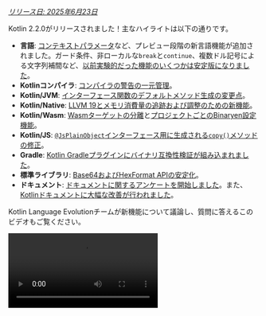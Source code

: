 [//]: # (title: Kotlin 2.2.0の新機能)

_[リリース日: 2025年6月23日](releases.md#release-details)_

Kotlin 2.2.0がリリースされました！主なハイライトは以下の通りです。

*   **言語**: [コンテキストパラメータ](#preview-of-context-parameters)など、プレビュー段階の新言語機能が追加されました。ガード条件、非ローカルな`break`と`continue`、複数ドル記号による文字列補間など、[以前実験的だった機能のいくつかは安定版になりました](#stable-features-guard-conditions-non-local-break-and-continue-and-multi-dollar-interpolation)。
*   **Kotlinコンパイラ**: [コンパイラの警告の一元管理](#kotlin-compiler-unified-management-of-compiler-warnings)。
*   **Kotlin/JVM**: [インターフェース関数のデフォルトメソッド生成の変更点](#changes-to-default-method-generation-for-interface-functions)。
*   **Kotlin/Native**: [LLVM 19とメモリ消費量の追跡および調整のための新機能](#kotlin-native)。
*   **Kotlin/Wasm**: [Wasmターゲットの分離](#build-infrastructure-for-wasm-target-separated-from-javascript-target)と[プロジェクトごとのBinaryen設定機能](#per-project-binaryen-configuration)。
*   **Kotlin/JS**: [`@JsPlainObject`インターフェース用に生成される`copy()`メソッドの修正](#fix-for-copy-in-jsplainobject-interfaces)。
*   **Gradle**: [Kotlin Gradleプラグインにバイナリ互換性検証が組み込まれました](#binary-compatibility-validation-included-in-kotlin-gradle-plugin)。
*   **標準ライブラリ**: [Base64およびHexFormat APIの安定化](#stable-base64-encoding-and-decoding)。
*   **ドキュメント**: [ドキュメントに関するアンケートを開始しました](https://surveys.jetbrains.com/s3/Kotlin-Docs-2025)。また、[Kotlinドキュメントに大幅な改善が行われました](#documentation-updates)。

Kotlin Language Evolutionチームが新機能について議論し、質問に答えるこのビデオもご覧ください。

<video src="https://www.youtube.com/watch?v=jne3923lWtw" title="Kotlin 2.2.0の新機能"/>

## IDEサポート

2.2.0をサポートするKotlinプラグインは、IntelliJ IDEAおよびAndroid Studioの最新バージョンに同梱されています。
IDEのKotlinプラグインを更新する必要はありません。
必要なのは、ビルドスクリプトで[Kotlinのバージョンを2.2.0に変更する](configure-build-for-eap.md#adjust-the-kotlin-version)だけです。

詳細は[新しいリリースへのアップデート](releases.md#update-to-a-new-kotlin-version)を参照してください。

## 言語

このリリースでは、ガード条件、非ローカルな`break`と`continue`、複数ドル記号による文字列補間が[安定版](#stable-features-guard-conditions-non-local-break-and-continue-and-multi-dollar-interpolation)に昇格しました。
さらに、[コンテキストパラメータ](#preview-of-context-parameters)や[コンテキスト依存の解決](#preview-of-context-sensitive-resolution)などのいくつかの機能がプレビューとして導入されました。

### コンテキストパラメータのプレビュー
<primary-label ref="experimental-general"/>

コンテキストパラメータを使用すると、関数とプロパティは、周囲のコンテキストで暗黙的に利用可能な依存関係を宣言できます。

コンテキストパラメータを使用すると、サービスや依存関係など、共有され、関数呼び出しのセット間でめったに変更されない値を手動で渡す必要がなくなります。

コンテキストパラメータは、コンテキストレシーバと呼ばれる以前の実験的な機能を置き換えます。コンテキストレシーバからコンテキストパラメータに移行するには、[ブログ記事](https://blog.jetbrains.com/kotlin/2025/04/update-on-context-parameters/)で説明されているように、IntelliJ IDEAの支援機能を使用できます。

主な違いは、コンテキストパラメータが関数の本体にレシーバとして導入されない点です。結果として、コンテキストが暗黙的に利用可能だったコンテキストレシーバとは異なり、コンテキストパラメータの名前を使用してそのメンバーにアクセスする必要があります。

Kotlinのコンテキストパラメータは、簡素化された依存性注入、改善されたDSL設計、およびスコープ付き操作を通じて、依存関係の管理において大幅な改善をもたらします。詳細については、この機能の[KEEP](https://github.com/Kotlin/KEEP/blob/context-parameters/proposals/context-parameters.md)を参照してください。

#### コンテキストパラメータの宣言方法

`context`キーワードの後に`name: Type`の形式のパラメータのリストを続けることで、プロパティや関数にコンテキストパラメータを宣言できます。以下は、`UserService`インターフェースへの依存関係を持つ例です。

```kotlin
// UserServiceはコンテキストで必要な依存関係を定義します 
interface UserService {
    fun log(message: String)
    fun findUserById(id: Int): String
}

// コンテキストパラメータを持つ関数を宣言します
context(users: UserService)
fun outputMessage(message: String) {
    // コンテキストからlogを使用します
    users.log("Log: $message")
}

// コンテキストパラメータを持つプロパティを宣言します
context(users: UserService)
val firstUser: String
    // コンテキストからfindUserByIdを使用します    
    get() = users.findUserById(1)
```

コンテキストパラメータ名として`_`を使用できます。この場合、パラメータの値は解決に利用できますが、ブロック内で名前によってアクセスすることはできません。

```kotlin
// コンテキストパラメータ名として"_"を使用
context(_: UserService)
fun logWelcome() {
    // UserServiceから適切なlog関数を見つけます
    outputMessage("Welcome!")
}
```

#### コンテキストパラメータを有効にする方法

プロジェクトでコンテキストパラメータを有効にするには、コマンドラインで以下のコンパイラオプションを使用します。

```Bash
-Xcontext-parameters
```

または、Gradleビルドファイルの`compilerOptions {}`ブロックに追加します。

```kotlin
// build.gradle.kts
kotlin {
    compilerOptions {
        freeCompilerArgs.add("-Xcontext-parameters")
    }
}
```

> `-Xcontext-receivers`と`-Xcontext-parameters`の両方のコンパイラオプションを同時に指定するとエラーになります。
>
{style="warning"}

#### フィードバックにご協力ください

この機能は、今後のKotlinリリースで安定化され、改善される予定です。
課題トラッカー[YouTrack](https://youtrack.jetbrains.com/issue/KT-10468/Context-Parameters-expanding-extension-receivers-to-work-with-scopes)へのフィードバックをお待ちしております。

### コンテキスト依存の解決のプレビュー
<primary-label ref="experimental-general"/>

Kotlin 2.2.0は、コンテキスト依存の解決のプレビュー版実装を導入します。

この機能の概要は以下のビデオで確認できます。

<video src="https://www.youtube.com/v/aF8RYQrJI8Q" title="Kotlin 2.2.0におけるコンテキスト依存の解決"/>

以前は、型がコンテキストから推論できる場合でも、enumエントリまたはsealedクラスのメンバーの完全な名前を記述する必要がありました。
例:

```kotlin
enum class Problem {
    CONNECTION, AUTHENTICATION, DATABASE, UNKNOWN
}

fun message(problem: Problem): String = when (problem) {
    Problem.CONNECTION -> "connection"
    Problem.AUTHENTICATION -> "authentication"
    Problem.DATABASE -> "database"
    Problem.UNKNOWN -> "unknown"
}
```

現在、コンテキスト依存の解決により、期待される型が既知であるコンテキストでは、型名を省略できます。

```kotlin
enum class Problem {
    CONNECTION, AUTHENTICATION, DATABASE, UNKNOWN
}

// 問題の既知の型に基づいてenumエントリを解決します
fun message(problem: Problem): String = when (problem) {
    CONNECTION -> "connection"
    AUTHENTICATION -> "authentication"
    DATABASE -> "database"
    UNKNOWN -> "unknown"
}
```

コンパイラは、このコンテキストの型情報を使用して、正しいメンバーを解決します。この情報には、とりわけ以下が含まれます。

*   `when`式の対象
*   明示的な戻り値の型
*   宣言された変数型
*   型チェック (`is`) およびキャスト (`as`)
*   sealedクラス階層の既知の型
*   パラメータの宣言された型

> コンテキスト依存の解決は、関数、パラメータを持つプロパティ、またはレシーバを持つ拡張プロパティには適用されません。
>
{style="note"}

プロジェクトでコンテキスト依存の解決を試すには、コマンドラインで以下のコンパイラオプションを使用します。

```bash
-Xcontext-sensitive-resolution
```

または、Gradleビルドファイルの`compilerOptions {}`ブロックに追加します。

```kotlin
// build.gradle.kts
kotlin {
    compilerOptions {
        freeCompilerArgs.add("-Xcontext-sensitive-resolution")
    }
}
```

私たちは、今後のKotlinリリースでこの機能を安定化させ、改善していく予定です。課題トラッカー[YouTrack](https://youtrack.jetbrains.com/issue/KT-16768/Context-sensitive-resolution)へのフィードバックをお待ちしております。

### アノテーション使用サイトターゲット機能のプレビュー
<primary-label ref="experimental-general"/>

Kotlin 2.2.0は、アノテーションの使用サイトターゲットとの連携をより便利にするいくつかの機能を導入します。

#### プロパティの`@all`メタターゲット
<primary-label ref="experimental-general"/>

Kotlinでは、[使用サイトターゲット](annotations.md#annotation-use-site-targets)として知られる、宣言の特定の箇所にアノテーションを付加できます。
しかし、各ターゲットに個別にアノテーションを付けるのは複雑でエラーが発生しやすいものでした。

```kotlin
data class User(
    val username: String,

    @param:Email      // コンストラクタパラメータ
    @field:Email      // バッキングフィールド
    @get:Email        // ゲッターメソッド
    @property:Email   // Kotlinプロパティ参照
    val email: String,
) {
    @field:Email
    @get:Email
    @property:Email
    val secondaryEmail: String? = null
}
```

これを簡素化するために、Kotlinはプロパティ用の新しい`@all`メタターゲットを導入します。
この機能は、コンパイラに、プロパティの関連するすべての箇所にアノテーションを適用するように指示します。`@all`を使用すると、アノテーションは以下に適用しようとします。

*   **`param`**: プライマリコンストラクタで宣言されている場合、コンストラクタパラメータ。

*   **`property`**: Kotlinプロパティ自体。

*   **`field`**: 存在する場合、バッキングフィールド。

*   **`get`**: ゲッターメソッド。

*   **`setparam`**: プロパティが`var`として定義されている場合、セッターメソッドのパラメータ。

*   **`RECORD_COMPONENT`**: クラスが`@JvmRecord`である場合、アノテーションは[Javaレコードコンポーネント](#improved-support-for-annotating-jvm-records)に適用されます。この動作は、Javaがレコードコンポーネントのアノテーションを処理する方法を模倣しています。

コンパイラは、指定されたプロパティのターゲットにのみアノテーションを適用します。

以下の例では、`@Email`アノテーションは各プロパティの関連するすべてのターゲットに適用されます。

```kotlin
data class User(
    val username: String,

    // @Emailをparam、property、field、
    // get、setparam（varの場合）に適用します
    @all:Email val email: String,
) {
    // @Emailをproperty、field、およびgetterに適用します 
    // （コンストラクタにはないためparamなし）
    @all:Email val secondaryEmail: String? = null
}
```

プライマリコンストラクタの内外を問わず、任意のプロパティで`@all`メタターゲットを使用できます。ただし、[複数のアノテーション](https://kotlinlang.org/spec/syntax-and-grammar.html#grammar-rule-annotation)で`@all`メタターゲットを使用することはできません。

この新機能は、構文を簡素化し、一貫性を確保し、Javaレコードとの相互運用性を向上させます。

プロジェクトで`@all`メタターゲットを有効にするには、コマンドラインで以下のコンパイラオプションを使用します。

```Bash
-Xannotation-target-all
```

または、Gradleビルドファイルの`compilerOptions {}`ブロックに追加します。

```kotlin
// build.gradle.kts
kotlin {
    compilerOptions {
        freeCompilerArgs.add("-Xannotation-target-all")
    }
}
```

この機能はプレビュー段階です。問題が発生した場合は、課題トラッカー[YouTrack](https://kotl.in/issue)までご報告ください。
`@all`メタターゲットの詳細については、この[KEEP](https://github.com/Kotlin/KEEP/blob/master/proposals/annotation-target-in-properties.md)提案を参照してください。

#### 使用サイトアノテーションターゲットの新しいデフォルトルール
<primary-label ref="experimental-general"/>

Kotlin 2.2.0は、パラメータ、フィールド、プロパティにアノテーションを伝播するための新しいデフォルトルールを導入します。
以前はアノテーションがデフォルトで`param`、`property`、`field`のいずれか1つにのみ適用されていましたが、現在はアノテーションに期待されるものとより一致するようになりました。

複数の適用可能なターゲットがある場合、以下のように1つ以上が選択されます。

*   コンストラクタパラメータターゲット (`param`) が適用可能な場合、それが使用されます。
*   プロパティターゲット (`property`) が適用可能な場合、それが使用されます。
*   フィールドターゲット (`field`) が適用可能で`property`が適用可能でない場合、`field`が使用されます。

複数のターゲットがあり、`param`、`property`、`field`のいずれも適用できない場合、アノテーションはエラーになります。

この機能を有効にするには、Gradleビルドファイルの`compilerOptions {}`ブロックに追加します。

```kotlin
// build.gradle.kts
kotlin {
    compilerOptions {
        freeCompilerArgs.add("-Xannotation-default-target=param-property")
    }
}
```

または、コンパイラのコマンドライン引数を使用します。

```Bash
-Xannotation-default-target=param-property
```

古い動作を使用したい場合は、次のことができます。

*   特定のケースでは、例えば`@Annotation`の代わりに`@param:Annotation`を使用するなど、必要なターゲットを明示的に定義します。
*   プロジェクト全体では、Gradleビルドファイルでこのフラグを使用します。

    ```kotlin
    // build.gradle.kts
    kotlin {
        compilerOptions {
            freeCompilerArgs.add("-Xannotation-default-target=first-only")
        }
    }
    ```

この機能はプレビュー段階です。問題が発生した場合は、課題トラッカー[YouTrack](https://kotl.in/issue)までご報告ください。
アノテーション使用サイトターゲットの新しいデフォルトルールの詳細については、この[KEEP](https://github.com/Kotlin/KEEP/blob/master/proposals/annotation-target-in-properties.md)提案を参照してください。

### ネストされた型エイリアスのサポート
<primary-label ref="beta"/>

Kotlin 2.2.0は、他の宣言内に型エイリアスを定義するサポートを追加しました。

この機能の概要は以下のビデオで確認できます。

<video src="https://www.youtube.com/v/1W6d45IOwWk" title="Kotlin 2.2.0におけるネストされた型エイリアス"/>

以前は、[型エイリアス](type-aliases.md)はKotlinファイルのトップレベルでのみ宣言できました。これは、内部またはドメイン固有の型エイリアスでさえ、使用されるクラスの外に存在する必要があることを意味していました。

2.2.0以降、外側のクラスから型パラメータをキャプチャしない限り、他の宣言内で型エイリアスを定義できます。

```kotlin
class Dijkstra {
    typealias VisitedNodes = Set<Node>

    private fun step(visited: VisitedNodes, ...) = ...
}
```

ネストされた型エイリアスには、型パラメータを参照できないなど、いくつかの追加の制約があります。全ルールセットについては[ドキュメント](type-aliases.md#nested-type-aliases)を参照してください。

ネストされた型エイリアスは、カプセル化の向上、パッケージレベルの煩雑さの軽減、内部実装の簡素化により、よりクリーンで保守しやすいコードを可能にします。

#### ネストされた型エイリアスを有効にする方法

プロジェクトでネストされた型エイリアスを有効にするには、コマンドラインで以下のコンパイラオプションを使用します。

```bash
-Xnested-type-aliases
```

または、Gradleビルドファイルの`compilerOptions {}`ブロックに追加します。

```kotlin
// build.gradle.kts
kotlin {
    compilerOptions {
        freeCompilerArgs.add("-Xnested-type-aliases")
    }
}
```

#### フィードバックを共有する

ネストされた型エイリアスは現在[ベータ版](components-stability.md#stability-levels-explained)です。問題が発生した場合は、課題トラッカー[YouTrack](https://kotl.in/issue)までご報告ください。この機能の詳細については、この[KEEP](https://github.com/Kotlin/KEEP/blob/master/proposals/nested-typealias.md)提案を参照してください。

### 安定版機能: ガード条件、非ローカルな`break`と`continue`、および複数ドル記号による文字列補間

Kotlin 2.1.0では、いくつかの新言語機能がプレビュー段階で導入されました。
このリリースで以下の言語機能が[安定版](components-stability.md#stability-levels-explained)になったことをお知らせします。

*   [when`におけるガード条件（対象あり）](control-flow.md#guard-conditions-in-when-expressions)
*   [非ローカルな`break`と`continue`](inline-functions.md#break-and-continue)
*   [複数ドル記号による文字列補間: 文字列リテラルにおける処理の改善](strings.md#multi-dollar-string-interpolation)

[Kotlinの言語設計機能と提案の全リストを参照してください](kotlin-language-features-and-proposals.md)。

## Kotlinコンパイラ: コンパイラの警告の一元管理
<primary-label ref="experimental-general"/>

Kotlin 2.2.0は、新しいコンパイラオプション`-Xwarning-level`を導入します。これは、Kotlinプロジェクトでコンパイラの警告を一元的に管理するための統一された方法を提供することを目的としています。

以前は、`-nowarn`ですべての警告を無効にする、`-Werror`ですべての警告をコンパイルエラーにする、または`-Wextra`で追加のコンパイラチェックを有効にするなど、一般的なモジュール全体にわたるルールのみを適用できました。特定の警告に対して調整する唯一のオプションは`-Xsuppress-warning`オプションでした。

この新しいソリューションにより、一般的なルールを上書きし、特定の診断を一貫した方法で除外できます。

### 適用方法

新しいコンパイラオプションは以下の構文を持ちます。

```bash
-Xwarning-level=DIAGNOSTIC_NAME:(error|warning|disabled)
```

*   `error`: 指定された警告をエラーに昇格させます。
*   `warning`: 警告を出力し、デフォルトで有効になります。
*   `disabled`: 指定された警告をモジュール全体で完全に抑制します。

この新しいコンパイラオプションでは、_警告_の重要度レベルのみを設定できることに注意してください。

### ユースケース

新しいソリューションを使用すると、一般的なルールと特定のルールを組み合わせることで、プロジェクトでの警告レポートをより詳細に調整できます。
ユースケースを選択してください:

#### 警告の抑制

| コマンド                                          | 説明                                           |
|-------------------------------------------------|------------------------------------------------|
| [`-nowarn`](compiler-reference.md#nowarn)       | コンパイル中のすべての警告を抑制します。         |
| `-Xwarning-level=DIAGNOSTIC_NAME:disabled`      | 指定された警告のみを抑制します。                 |
| `-nowarn -Xwarning-level=DIAGNOSTIC_NAME:warning` | 指定された警告を除き、すべての警告を抑制します。 |

#### 警告をエラーに昇格

| コマンド                                          | 説明                                                 |
|-------------------------------------------------|------------------------------------------------------|
| [`-Werror`](compiler-reference.md#werror)       | すべての警告をコンパイルエラーに昇格させます。       |
| `-Xwarning-level=DIAGNOSTIC_NAME:error`         | 指定された警告のみをエラーに昇格させます。           |
| `-Werror -Xwarning-level=DIAGNOSTIC_NAME:warning` | 指定された警告を除き、すべての警告をエラーに昇格させます。 |

#### 追加のコンパイラ警告を有効にする

| コマンド                                            | 説明                                                                                         |
|---------------------------------------------------|----------------------------------------------------------------------------------------------|
| [`-Wextra`](compiler-reference.md#wextra)         | trueの場合に警告を出力する、すべての追加の宣言、式、型コンパイラチェックを有効にします。 |
| `-Xwarning-level=DIAGNOSTIC_NAME:warning`         | 指定された追加のコンパイラチェックのみを有効にします。                                       |
| `-Wextra -Xwarning-level=DIAGNOSTIC_NAME:disabled` | 指定されたものを除き、すべての追加チェックを有効にします。                                     |

#### 警告リスト

一般的なルールから除外したい警告が多数ある場合、[`@argfile`](compiler-reference.md#argfile)を介して別のファイルにそれらをリストできます。

### フィードバックにご協力ください

新しいコンパイラオプションはまだ[実験的](components-stability.md#stability-levels-explained)です。問題が発生した場合は、課題トラッカー[YouTrack](https://kotl.in/issue)までご報告ください。

## Kotlin/JVM

Kotlin 2.2.0はJVMに多くのアップデートをもたらします。コンパイラはJava 24バイトコードをサポートし、インターフェース関数のデフォルトメソッド生成に変更を導入します。また、このリリースではKotlinメタデータでのアノテーションの扱いを簡素化し、インライン値クラスとのJava相互運用性を向上させ、JVMレコードへのアノテーション付けのサポートを改善します。

### インターフェース関数のデフォルトメソッド生成の変更点

Kotlin 2.2.0以降、インターフェースで宣言された関数は、別途設定されていない限り、JVMのデフォルトメソッドにコンパイルされます。この変更は、Kotlinの、実装を持つインターフェース関数がバイトコードにコンパイルされる方法に影響します。

この動作は、非推奨の`-Xjvm-default`オプションを置き換える、新しい安定版コンパイラオプション`-jvm-default`によって制御されます。

以下の値を使用して`-jvm-default`オプションの動作を制御できます。

*   `enable` (デフォルト): インターフェースにデフォルト実装を生成し、サブクラスと`DefaultImpls`クラスにブリッジ関数を含めます。このモードは、古いKotlinバージョンとのバイナリ互換性を維持するために使用します。
*   `no-compatibility`: インターフェースにデフォルト実装のみを生成します。このモードでは、互換性ブリッジと`DefaultImpls`クラスがスキップされるため、新しいコードに適しています。
*   `disable`: インターフェースのデフォルト実装を無効にします。ブリッジ関数と`DefaultImpls`クラスのみが生成され、Kotlin 2.2.0より前の動作と一致します。

`-jvm-default`コンパイラオプションを設定するには、Gradle Kotlin DSLで`jvmDefault`プロパティを設定します。

```kotlin
// build.gradle.kts
kotlin {
    compilerOptions {
        jvmDefault = JvmDefaultMode.NO_COMPATIBILITY
    }
}
```

### Kotlinメタデータにおけるアノテーションの読み書きのサポート
<primary-label ref="experimental-general"/>

以前は、コンパイルされたJVMクラスファイルからリフレクションまたはバイトコード分析を使用してアノテーションを読み取り、シグネチャに基づいてメタデータエントリに手動で一致させる必要がありました。
このプロセスは、特にオーバーロードされた関数では、エラーが発生しやすかったものでした。

現在、Kotlin 2.2.0では、[Kotlinメタデータ](metadata-jvm.md)に格納されたアノテーションの読み取りのサポートが導入されます。

コンパイルされたファイルのメタデータでアノテーションを利用可能にするには、以下のコンパイラオプションを追加します。

```kotlin
-Xannotations-in-metadata
```

または、Gradleビルドファイルの`compilerOptions {}`ブロックに追加します。

```kotlin
// build.gradle.kts
kotlin {
    compilerOptions {
        freeCompilerArgs.add("-Xannotations-in-metadata")
    }
}
```

このオプションを有効にすると、KotlinコンパイラはJVMバイトコードとともにメタデータにアノテーションを書き込み、`kotlin-metadata-jvm`ライブラリからアクセスできるようにします。

このライブラリは、アノテーションにアクセスするための以下のAPIを提供します。

*   `KmClass.annotations`
*   `KmFunction.annotations`
*   `KmProperty.annotations`
*   `KmConstructor.annotations`
*   `KmPropertyAccessorAttributes.annotations`
*   `KmValueParameter.annotations`
*   `KmFunction.extensionReceiverAnnotations`
*   `KmProperty.extensionReceiverAnnotations`
*   `KmProperty.backingFieldAnnotations`
*   `KmProperty.delegateFieldAnnotations`
*   `KmEnumEntry.annotations`

これらのAPIは[実験的](components-stability.md#stability-levels-explained)です。
オプトインするには、`@OptIn(ExperimentalAnnotationsInMetadata::class)`アノテーションを使用します。

Kotlinメタデータからアノテーションを読み取る例を以下に示します。

```kotlin
@file:OptIn(ExperimentalAnnotationsInMetadata::class)

import kotlin.metadata.ExperimentalAnnotationsInMetadata
import kotlin.metadata.jvm.KotlinClassMetadata

annotation class Label(val value: String)

@Label("Message class")
class Message

fun main() {
    val metadata = Message::class.java.getAnnotation(Metadata::class.java)
    val kmClass = (KotlinClassMetadata.readStrict(metadata) as KotlinClassMetadata.Class).kmClass
    println(kmClass.annotations)
    // [@Label(value = StringValue("Message class"))]
}
```

> プロジェクトで`kotlin-metadata-jvm`ライブラリを使用している場合、アノテーションをサポートするようにコードをテストおよび更新することをお勧めします。
> そうしないと、将来のKotlinバージョンでメタデータ内のアノテーションが[デフォルトで有効](https://youtrack.jetbrains.com/issue/KT-75736)になったときに、プロジェクトが無効または不完全なメタデータを生成する可能性があります。
>
> 問題が発生した場合は、[課題トラッカー](https://youtrack.jetbrains.com/issue/KT-31857)までご報告ください。
>
{style="warning"}

### インライン値クラスとのJava相互運用性の改善
<primary-label ref="experimental-general"/>

> IntelliJ IDEAでの本機能のコード分析、コード補完、ハイライトのサポートは、現在のところ[2025.3 EAPビルド](https://www.jetbrains.com/idea/nextversion/)でのみ利用可能です。
>
{style="note"}

Kotlin 2.2.0は、新しい実験的なアノテーション[`@JvmExposeBoxed`](https://kotlinlang.org/api/core/kotlin-stdlib/kotlin.jvm/-jvm-expose-boxed/)を導入します。このアノテーションは、Javaから[インライン値クラス](inline-classes.md)を使用しやすくします。

この機能の概要は以下のビデオで確認できます。

<video src="https://www.youtube.com/v/KSvq7jHr1lo" title="Kotlin 2.2.0におけるJava用の公開インライン値クラス"/>

デフォルトでは、Kotlinはインライン値クラスを**アンボックス化された表現**を使用するようにコンパイルします。これはパフォーマンスが向上しますが、Javaから使用するのが困難または不可能な場合が多いです。例:

```kotlin
@JvmInline value class PositiveInt(val number: Int) {
    init { require(number >= 0) }
}
```

この場合、クラスがアンボックス化されているため、Javaが呼び出せるコンストラクタがありません。また、Javaが`init`ブロックをトリガーして`number`が正であることを保証する方法もありません。

クラスに`@JvmExposeBoxed`アノテーションを付けると、KotlinはJavaが直接呼び出せるパブリックコンストラクタを生成し、`init`ブロックも実行されることを保証します。

`@JvmExposeBoxed`アノテーションは、クラス、コンストラクタ、または関数レベルで適用でき、Javaに公開されるものを細かく制御できます。

例えば、以下のコードでは、拡張関数`.timesTwoBoxed()`はJavaからアクセス**できません**。

```kotlin
@JvmInline
value class MyInt(val value: Int)

fun MyInt.timesTwoBoxed(): MyInt = MyInt(this.value * 2)
```

`MyInt`クラスのインスタンスを作成し、Javaコードから`.timesTwoBoxed()`関数を呼び出すことを可能にするには、クラスと関数の両方に`@JvmExposeBoxed`アノテーションを追加します。

```kotlin
@JvmExposeBoxed
@JvmInline
value class MyInt(val value: Int)

@JvmExposeBoxed
fun MyInt.timesTwoBoxed(): MyInt = MyInt(this.value * 2)
```

これらのアノテーションを使用すると、Kotlinコンパイラは`MyInt`クラス用のJavaからアクセス可能なコンストラクタを生成します。また、値クラスのボックス化された形式を使用する拡張関数のオーバーロードも生成します。結果として、以下のJavaコードが正常に実行されます。

```java
MyInt input = new MyInt(5);
MyInt output = ExampleKt.timesTwoBoxed(input);
```

公開したいインライン値クラスのすべての部分にアノテーションを付けたくない場合、アノテーションをモジュール全体に効果的に適用できます。この動作をモジュールに適用するには、`-Xjvm-expose-boxed`オプションでコンパイルします。このオプションでコンパイルすると、モジュール内のすべての宣言に`@JvmExposeBoxed`アノテーションが付いているのと同じ効果があります。

この新しいアノテーションは、Kotlinが値クラスを内部でコンパイルまたは使用する方法を変更せず、既存のコンパイル済みコードはすべて有効なままです。Java相互運用性を向上させる新しい機能を追加するだけです。値クラスを使用するKotlinコードのパフォーマンスには影響しません。

`@JvmExposeBoxed`アノテーションは、メンバー関数のボックス化されたバリアントを公開し、ボックス化された戻り値の型を受け取りたいライブラリ作者にとって有用です。これにより、インライン値クラス（効率的だがKotlin専用）とデータクラス（Java互換だが常にボックス化される）のどちらかを選択する必要がなくなります。

`@JvmExposedBoxed`アノテーションの動作とそれが解決する問題に関するより詳細な説明については、この[KEEP](https://github.com/Kotlin/KEEP/blob/jvm-expose-boxed/proposals/jvm-expose-boxed.md)提案を参照してください。

### JVMレコードへのアノテーション付けのサポートの改善

KotlinはKotlin 1.5.0以降、[JVMレコード](jvm-records.md)をサポートしています。現在、Kotlin 2.2.0は、レコードコンポーネントに対するKotlinのアノテーションの扱いを改善します。特に、Javaの[`RECORD_COMPONENT`](https://docs.oracle.com/en/java/javase/17/docs/api/java.base/java/lang/annotation/ElementType.html#RECORD_COMPONENT)ターゲットとの関連において、改善が見られます。

まず、`RECORD_COMPONENT`をアノテーションターゲットとして使用したい場合、Kotlin (`@Target`) とJavaのアノテーションを手動で追加する必要があります。これは、Kotlinの`@Target`アノテーションが`RECORD_COMPONENT`をサポートしていないためです。例:

```kotlin
@Target(AnnotationTarget.CLASS, AnnotationTarget.PROPERTY)
@java.lang.annotation.Target(ElementType.CLASS, ElementType.RECORD_COMPONENT)
annotation class exampleClass
```

両方のリストを手動で維持するのはエラーが発生しやすいため、Kotlin 2.2.0はKotlinとJavaのターゲットが一致しない場合にコンパイラの警告を導入します。例えば、Javaターゲットリストから`ElementType.CLASS`を省略すると、コンパイラは次のように報告します。

```
Incompatible annotation targets: Java target 'CLASS' missing, corresponding to Kotlin targets 'CLASS'.
```

次に、Kotlinの動作は、レコードでのアノテーションの伝播に関してJavaとは異なります。Javaでは、レコードコンポーネントのアノテーションは自動的にバッキングフィールド、ゲッター、およびコンストラクタパラメータに適用されます。Kotlinはデフォルトではこれを実行しませんが、[`@all:`使用サイトターゲット](#all-meta-target-for-properties)を使用してその動作を再現できるようになりました。

例:

```kotlin
@JvmRecord
data class Person(val name: String, @all:Positive val age: Int)
```

`@JvmRecord`を`@all:`と組み合わせて使用すると、Kotlinは現在、次のように動作します。

*   アノテーションをプロパティ、バッキングフィールド、コンストラクタパラメータ、ゲッターに伝播します。
*   アノテーションがJavaの`RECORD_COMPONENT`をサポートしている場合、レコードコンポーネントにもアノテーションを適用します。

## Kotlin/Native

2.2.0以降、Kotlin/NativeはLLVM 19を使用します。このリリースでは、メモリ消費量を追跡および調整するために設計されたいくつかの実験的機能も導入します。

### オブジェクトごとのメモリ割り当て
<primary-label ref="experimental-opt-in"/>

Kotlin/Nativeの[メモリ割り当てツール](https://github.com/JetBrains/kotlin/blob/master/kotlin-native/runtime/src/alloc/custom/README.md)は、オブジェクトごとにメモリを予約できるようになりました。場合によっては、これにより厳密なメモリ制限を満たしたり、アプリケーションの起動時のメモリ消費量を削減したりするのに役立つ場合があります。

この新機能は、デフォルトのメモリ割り当てツールの代わりにシステムメモリ割り当てツールを有効にする`-Xallocator=std`コンパイラオプションを置き換えるように設計されています。現在、メモリ割り当てを切り替えることなく、バッファリング（割り当てのページング）を無効にできます。

この機能は現在[実験的](components-stability.md#stability-levels-explained)です。
有効にするには、`gradle.properties`ファイルで以下のオプションを設定します。

```none
kotlin.native.binary.pagedAllocator=false
```

問題が発生した場合は、課題トラッカー[YouTrack](https://kotl.in/issue)までご報告ください。

### 実行時におけるLatin-1エンコード文字列のサポート
<primary-label ref="experimental-opt-in"/>

Kotlinは現在、[JVM](https://openjdk.org/jeps/254)と同様に、Latin-1エンコードされた文字列をサポートするようになりました。これは、アプリケーションのバイナリサイズを削減し、メモリ消費量を調整するのに役立つはずです。

デフォルトでは、Kotlinの文字列はUTF-16エンコーディングを使用して格納され、各文字は2バイトで表現されます。場合によっては、これによりソースコードと比較して、バイナリで文字列が2倍のスペースを占めることになり、単純なASCIIファイルからデータを読み取ると、ディスクにファイルを保存するよりも2倍のメモリを消費する可能性があります。

一方、[Latin-1 (ISO 8859-1)](https://en.wikipedia.org/wiki/ISO/IEC_8859-1)エンコーディングは、最初の256個のUnicode文字をそれぞれ1バイトで表現します。Latin-1サポートが有効になっている場合、すべての文字がその範囲内にある限り、文字列はLatin-1エンコーディングで格納されます。それ以外の場合は、デフォルトのUTF-16エンコーディングが使用されます。

#### Latin-1サポートを有効にする方法

この機能は現在[実験的](components-stability.md#stability-levels-explained)です。
有効にするには、`gradle.properties`ファイルで以下のオプションを設定します。

```none
kotlin.native.binary.latin1Strings=true
```
#### 既知の問題

この機能が実験的である限り、cinterop拡張関数[`String.pin`](https://kotlinlang.org/api/core/kotlin-stdlib/kotlinx.cinterop/pin.html)、[`String.usePinned`](https://kotlinlang.org/api/core/kotlin-stdlib/kotlinx.cinterop/use-pinned.html)、および[`String.refTo`](https://kotlinlang.org/api/core/kotlin-stdlib/kotlinx.cinterop/ref-to.html)は効率が低下します。それらへの各呼び出しは、自動的な文字列のUTF-16変換をトリガーする可能性があります。

Kotlinチームは、この機能の実装にご協力いただいたGoogleの同僚、特に[Sonya Valchuk](https://github.com/pyos)に深く感謝いたします。

Kotlinでのメモリ消費量の詳細については、[ドキュメント](native-memory-manager.md#memory-consumption)を参照してください。

### Appleプラットフォームにおけるメモリ消費量追跡の改善

Kotlin 2.2.0以降、Kotlinコードによって割り当てられたメモリにタグが付けられるようになりました。これは、Appleプラットフォームでのメモリ問題のデバッグに役立ちます。

アプリケーションの高いメモリ使用量を調査する際、Kotlinコードによってどれくらいのメモリが予約されているかを識別できるようになりました。Kotlinの共有メモリは識別子でタグ付けされ、Xcode InstrumentsのVM Trackerなどのツールを通じて追跡できます。

この機能はデフォルトで有効ですが、以下の_すべての_条件が満たされている場合にのみ、Kotlin/Nativeのデフォルトメモリ割り当てツールで利用可能です。

*   **タグ付けが有効であること**。メモリには有効な識別子でタグが付けられている必要があります。Appleは240から255の範囲の数値を推奨しており、デフォルト値は246です。

    `kotlin.native.binary.mmapTag=0`Gradleプロパティを設定すると、タグ付けは無効になります。

*   **`mmap`による割り当て**。アロケータは`mmap`システムコールを使用してファイルをメモリにマップする必要があります。

    `kotlin.native.binary.disableMmap=true`Gradleプロパティを設定すると、デフォルトのアロケータは`mmap`の代わりに`malloc`を使用します。

*   **ページングが有効であること**。割り当てのページング（バッファリング）が有効になっている必要があります。

    [`kotlin.native.binary.pagedAllocator=false`](#per-object-memory-allocation)Gradleプロパティを設定すると、代わりにメモリはオブジェクトごとに予約されます。

Kotlinでのメモリ消費量の詳細については、[ドキュメント](native-memory-manager.md#memory-consumption)を参照してください。

### LLVM 16から19へのアップデート

Kotlin 2.2.0では、LLVMをバージョン16から19にアップデートしました。
新しいバージョンには、パフォーマンスの改善、バグ修正、セキュリティアップデートが含まれています。

このアップデートがコードに影響を与えることはないはずですが、何か問題が発生した場合は、[課題トラッカー](http://kotl.in/issue)までご報告ください。

### Windows 7ターゲットの非推奨化

Kotlin 2.2.0以降、最小サポートWindowsバージョンがWindows 7からWindows 10に引き上げられました。Microsoftが2025年1月にWindows 7のサポートを終了したため、私たちはこのレガシーターゲットを非推奨とすることを決定しました。

詳細については、[ネイティブターゲットのサポート](native-target-support.md)を参照してください。

## Kotlin/Wasm

このリリースでは、[WasmターゲットのビルドインフラストラクチャがJavaScriptターゲットから分離されました](#build-infrastructure-for-wasm-target-separated-from-javascript-target)。さらに、[プロジェクトまたはモジュールごとにBinaryenツールを設定できる](#per-project-binaryen-configuration)ようになりました。

### WasmターゲットのビルドインフラストラクチャがJavaScriptターゲットから分離されました

以前は、`wasmJs`ターゲットは`js`ターゲットと同じインフラストラクチャを共有していました。その結果、両方のターゲットは同じディレクトリ (`build/js`) にホストされ、同じNPMタスクと設定を使用していました。

現在、`wasmJs`ターゲットは`js`ターゲットとは分離された独自のインフラストラクチャを持つようになりました。これにより、WasmタスクとタイプをJavaScriptのそれらと区別し、独立した設定を可能にします。

さらに、Wasm関連のプロジェクトファイルとNPM依存関係は、個別の`build/wasm`ディレクトリに格納されるようになりました。

Wasm用の新しいNPM関連タスクが導入され、既存のJavaScriptタスクはJavaScript専用になりました。

| **Wasmタスク**         | **JavaScriptタスク** |
|------------------------|----------------------|
| `kotlinWasmNpmInstall` | `kotlinNpmInstall`   |
| `wasmRootPackageJson`  | `rootPackageJson`    |

同様に、新しいWasm固有の宣言が追加されました。

| **Wasm宣言**     | **JavaScript宣言** |
|---------------------------|-----------------------------|
| `WasmNodeJsRootPlugin`    | `NodeJsRootPlugin`          |
| `WasmNodeJsPlugin`        | `NodeJsPlugin`              |
| `WasmYarnPlugin`          | `YarnPlugin`                |
| `WasmNodeJsRootExtension` | `NodeJsRootExtension`       |
| `WasmNodeJsEnvSpec`       | `NodeJsEnvSpec`             |
| `WasmYarnRootEnvSpec`     | `YarnRootEnvSpec`           |

これにより、JavaScriptターゲットから独立してWasmターゲットを操作できるようになり、設定プロセスが簡素化されます。

この変更はデフォルトで有効になっており、追加の設定は不要です。

### プロジェクトごとのBinaryen設定

Kotlin/Wasmで[プロダクションビルドを最適化する](whatsnew20.md#optimized-production-builds-by-default-using-binaryen)ために使用されるBinaryenツールは、以前はルートプロジェクトで一度だけ設定されていました。

現在、プロジェクトまたはモジュールごとにBinaryenツールを設定できるようになりました。この変更はGradleのベストプラクティスと整合し、[プロジェクト分離](https://docs.gradle.org/current/userguide/isolated_projects.html)のような機能のサポートを強化し、複雑なビルドでのビルドパフォーマンスと信頼性を向上させます。

さらに、必要に応じて、異なるモジュールに対して異なるバージョンのBinaryenを設定することもできます。

この機能はデフォルトで有効です。ただし、カスタムのBinaryen設定がある場合、ルートプロジェクトのみではなく、プロジェクトごとに適用する必要があります。

## Kotlin/JS

このリリースでは、[`@JsPlainObject`インターフェースにおける`copy()`関数の修正](#fix-for-copy-in-jsplainobject-interfaces)、[`@JsModule`アノテーションを持つファイルでの型エイリアス](#support-for-type-aliases-in-files-with-jsmodule-annotation)、およびその他のKotlin/JS機能が改善されています。

### `@JsPlainObject`インターフェースにおける`copy()`の修正

Kotlin/JSには`js-plain-objects`という実験的なプラグインがあり、`@JsPlainObject`でアノテーションされたインターフェースに`copy()`関数を導入しました。`copy()`関数を使用してオブジェクトを操作できます。

しかし、`copy()`の初期実装は継承と互換性がなく、これにより`@JsPlainObject`インターフェースが他のインターフェースを拡張する際に問題を引き起こしました。

プレーンオブジェクトに関する制限を回避するため、`copy()`関数はオブジェクト自体からそのコンパニオンオブジェクトに移動されました。

```kotlin
@JsPlainObject
external interface User {
    val name: String
    val age: Int
}

fun main() {
    val user = User(name = "SomeUser", age = 21)
    // この構文はもう有効ではありません
    val copy = user.copy(age = 35)      
    // こちらが正しい構文です
    val copy = User.copy(user, age = 35)
}
```

この変更は、継承階層の競合を解決し、曖昧さを解消します。
Kotlin 2.2.0からデフォルトで有効になります。

### `@JsModule`アノテーションを持つファイルにおける型エイリアスのサポート

以前は、JavaScriptモジュールから宣言をインポートするために`@JsModule`でアノテーションされたファイルは、外部宣言にのみ制限されていました。これは、そのようなファイルで`typealias`を宣言できなかったことを意味します。

Kotlin 2.2.0以降、`@JsModule`でマークされたファイル内で型エイリアスを宣言できます。

```kotlin
@file:JsModule("somepackage")
package somepackage
typealias SomeClass = Any
```

この変更はKotlin/JSの相互運用性における制限の一側面を軽減します。今後のリリースでさらなる改善が計画されています。

`@JsModule`を持つファイルでの型エイリアスのサポートはデフォルトで有効になっています。

### マルチプラットフォームの`expect`宣言における`@JsExport`のサポート

Kotlinマルチプラットフォームプロジェクトで[`expect/actual`メカニズム](https://www.jetbrains.com/help/kotlin-multiplatform-dev/multiplatform-expect-actual.html)を使用する場合、共通コードの`expect`宣言に`@JsExport`アノテーションを使用することはできませんでした。

このリリースから、`expect`宣言に直接`@JsExport`を適用できます。

```kotlin
// commonMain

// 以前はエラーになりましたが、現在は正しく動作します 
@JsExport
expect class WindowManager {
    fun close()
}

@JsExport
fun acceptWindowManager(manager: WindowManager) {
    ...
}

// jsMain

@JsExport
actual class WindowManager {
    fun close() {
        window.close()
    }
}
```

JavaScriptソースセット内の対応する`actual`実装にも`@JsExport`でアノテーションを付ける必要があり、エクスポート可能な型のみを使用する必要があります。

この修正により、`commonMain`で定義された共有コードをJavaScriptに正しくエクスポートできます。これにより、手動の回避策を使用することなく、マルチプラットフォームコードをJavaScriptのコンシューマに公開できるようになりました。

この変更はデフォルトで有効になっています。

### `Promise<Unit>`型での`@JsExport`の使用

以前は、`@JsExport`アノテーションを付けて`Promise<Unit>`型を返す関数をエクスポートしようとすると、Kotlinコンパイラがエラーを生成しました。

`Promise<Int>`のような戻り値の型は正しく動作しましたが、`Promise<Unit>`を使用すると、「エクスポート不可能な型」の警告がトリガーされました。TypeScriptでは`Promise<void>`に正しくマッピングされていたにもかかわらず、です。

この制限は解除されました。現在、以下のコードはエラーなしでコンパイルされます。

```kotlin
// 以前は正しく動作しました
@JsExport
fun fooInt(): Promise<Int> = GlobalScope.promise {
    delay(100)
    return@promise 42
}

// 以前はエラーになりましたが、現在は正しく動作します
@JsExport
fun fooUnit(): Promise<Unit> = GlobalScope.promise {
    delay(100)
}
```

この変更はKotlin/JS相互運用モデルにおける不要な制限を削除します。この修正はデフォルトで有効になっています。

## Gradle

Kotlin 2.2.0はGradle 7.6.3から8.14まで完全に互換性があります。最新のGradleリリースまでのGradleバージョンも使用できます。ただし、そうすると非推奨の警告が発生したり、一部の新しいGradle機能が動作しない可能性があることに注意してください。

このリリースでは、Kotlin Gradleプラグインの診断機能にいくつかの改善が加えられています。また、[バイナリ互換性検証](#binary-compatibility-validation-included-in-kotlin-gradle-plugin)の実験的な統合が導入され、ライブラリでの作業が容易になります。

### Kotlin Gradleプラグインにバイナリ互換性検証が含まれるようになりました
<primary-label ref="experimental-general"/>

ライブラリバージョン間のバイナリ互換性をチェックしやすくするために、[バイナリ互換性バリデータ](https://github.com/Kotlin/binary-compatibility-validator)の機能をKotlin Gradleプラグイン（KGP）に移行する実験を行っています。おもちゃのプロジェクトで試すことはできますが、まだ本番環境での使用は推奨しません。

元の[バイナリ互換性バリデータ](https://github.com/Kotlin/binary-compatibility-validator)は、この実験段階中も引き続きメンテナンスされます。

Kotlinライブラリは2つのバイナリフォーマットのいずれかを使用できます: JVMクラスファイルまたは`klib`。これらのフォーマットは互換性がないため、KGPはそれぞれを個別に処理します。

バイナリ互換性検証機能を有効にするには、`build.gradle.kts`ファイルの`kotlin{}`ブロックに以下を追加します。

```kotlin
// build.gradle.kts
kotlin {
    @OptIn(org.jetbrains.kotlin.gradle.dsl.abi.ExperimentalAbiValidation::class)
    abiValidation {
        // 古いGradleバージョンとの互換性を確保するためにset()関数を使用します
        enabled.set(true)
    }
}
```

プロジェクトにバイナリ互換性をチェックしたい複数のモジュールがある場合、各モジュールで個別に機能を設定します。各モジュールは独自のカスタム設定を持つことができます。

有効にしたら、`checkLegacyAbi`Gradleタスクを実行して、バイナリ互換性の問題をチェックします。タスクはIntelliJ IDEAまたはプロジェクトディレクトリのコマンドラインから実行できます。

```kotlin
./gradlew checkLegacyAbi
```

このタスクは、現在のコードからアプリケーションバイナリインターフェース（ABI）ダンプをUTF-8テキストファイルとして生成します。タスクは、新しいダンプを以前のリリースからのものと比較します。違いが見つかった場合、それらをエラーとして報告します。エラーを確認し、変更が許容できると判断した場合は、`updateLegacyAbi`Gradleタスクを実行して参照ABIダンプを更新できます。

#### クラスのフィルタリング

この機能により、ABIダンプ内のクラスをフィルタリングできます。名前または部分名で明示的にクラスを含めたり除外したり、またはそれらをマークするアノテーション（またはアノテーション名の一部）によってフィルタリングできます。

例えば、このサンプルは`com.company`パッケージ内のすべてのクラスを除外します。

```kotlin
// build.gradle.kts
kotlin {
    @OptIn(org.jetbrains.kotlin.gradle.dsl.abi.ExperimentalAbiValidation::class)
    abiValidation {
        filters.excluded.byNames.add("com.company.**")
    }
}
```

バイナリ互換性バリデータの設定について詳しくは、[KGP APIリファレンス](https://kotlinlang.org/api/kotlin-gradle-plugin/kotlin-gradle-plugin-api/org.jetbrains.kotlin.gradle.dsl.abi/)を参照してください。

#### マルチプラットフォームの制限

マルチプラットフォームプロジェクトで、ホストがすべてのターゲットのクロスコンパイルをサポートしていない場合、KGPは、他のターゲットからのABIダンプをチェックすることで、サポートされていないターゲットのABI変更を推論しようとします。このアプローチは、後で**すべて**のターゲットをコンパイルできるホストに切り替えた場合に、誤った検証失敗を回避するのに役立ちます。

KGPがサポートされていないターゲットのABI変更を推論しないように、このデフォルトの動作を変更するには、`build.gradle.kts`ファイルに以下を追加します。

```kotlin
// build.gradle.kts
kotlin {
    @OptIn(org.jetbrains.kotlin.gradle.dsl.abi.ExperimentalAbiValidation::class)
    abiValidation {
        klib {
            keepUnsupportedTargets = false
        }
    }
}
```

ただし、プロジェクトにサポートされていないターゲットがある場合、タスクがABIダンプを作成できないため、`checkLegacyAbi`タスクの実行は失敗します。この動作は、他のターゲットから推論されたABI変更による互換性のない変更を見逃すよりも、チェックが失敗する方が重要である場合に望ましいです。

### Kotlin Gradleプラグインのコンソールにおけるリッチ出力のサポート

Kotlin 2.2.0では、Gradleビルドプロセス中に、コンソールでの色やその他のリッチ出力をサポートします。これにより、報告される診断情報をより読みやすく、理解しやすくします。

リッチ出力はLinuxおよびmacOSのサポートされているターミナルエミュレーターで利用可能であり、Windowsのサポート追加に取り組んでいます。

![Gradle console](gradle-console-rich-output.png){width=600}

この機能はデフォルトで有効ですが、上書きしたい場合、`gradle.properties`ファイルに以下のGradleプロパティを追加してください。

```
org.gradle.console=plain
```

このプロパティとそのオプションの詳細については、Gradleの[ログ形式のカスタマイズ](https://docs.gradle.org/current/userguide/command_line_interface.html#sec:command_line_customizing_log_format)に関するドキュメントを参照してください。

### KGP診断におけるProblems APIの統合

以前は、Kotlin Gradleプラグイン（KGP）は、警告やエラーなどの診断情報を、コンソールやログにプレーンテキスト出力としてしか報告できませんでした。

2.2.0以降、KGPは追加のレポートメカニズムを導入します: 現在は[GradleのProblems API](https://docs.gradle.org/current/kotlin-dsl/gradle/org.gradle.api.problems/index.html)を使用しています。これは、ビルドプロセス中にリッチで構造化された問題情報を報告する標準化された方法です。

KGP診断は、Gradle CLIやIntelliJ IDEAなど、異なるインターフェースでより読みやすく、より一貫して表示されるようになりました。

この統合は、Gradle 8.6以降からデフォルトで有効になっています。
APIはまだ進化中であるため、最新の改善を活用するために最新のGradleバージョンを使用してください。

### KGPと`--warning-mode`の互換性

Kotlin Gradleプラグイン（KGP）診断は、固定された重要度レベルで問題を報告していました。これは、Gradleの[`--warning-mode`コマンドラインオプション](https://docs.gradle.org/current/userguide/command_line_interface.html#sec:command_line_warnings)がKGPのエラー表示方法に影響を与えなかったことを意味します。

現在、KGP診断は`--warning-mode`オプションと互換性があり、より柔軟性を提供します。例えば、すべての警告をエラーに変換したり、警告を完全に無効にしたりできます。

この変更により、KGP診断は選択された警告モードに基づいて出力を調整します。

*   `--warning-mode=fail`を設定すると、`Severity.Warning`の診断は`Severity.Error`に昇格されます。
*   `--warning-mode=none`を設定すると、`Severity.Warning`の診断はログに記録されません。

この動作は2.2.0からデフォルトで有効になっています。

`--warning-mode`オプションを無視するには、`gradle.properties`ファイルに以下のGradleプロパティを設定してください。

```
kotlin.internal.diagnostics.ignoreWarningMode=true
```

## 新しい実験的なビルドツールAPI
<primary-label ref="experimental-general"/>

Gradle、Maven、AmperなどのさまざまなビルドシステムでKotlinを使用できます。ただし、インクリメンタルコンパイル、Kotlinコンパイラプラグイン、デーモン、Kotlin Multiplatformとの互換性など、完全な機能セットをサポートするために各システムにKotlinを統合することは、多大な労力を必要とします。

このプロセスを簡素化するために、Kotlin 2.2.0は新しい実験的なビルドツールAPI（BTA）を導入します。BTAは、ビルドシステムとKotlinコンパイラエコシステム間の抽象化レイヤーとして機能する普遍的なAPIです。このアプローチにより、各ビルドシステムは単一のBTAエントリーポイントをサポートするだけでよくなります。

現在、BTAはKotlin/JVMのみをサポートしています。JetBrainsのKotlinチームは、Kotlin Gradleプラグイン（KGP）と`kotlin-maven-plugin`で既にこれを使用しています。これらのプラグインを通じてBTAを試すことはできますが、API自体は、独自のビルドツール統合での一般的な使用にはまだ準備ができていません。BTAの提案に興味がある場合、またはフィードバックを共有したい場合、この[KEEP](https://github.com/Kotlin/KEEP/issues/421)提案を参照してください。

BTAを試すには:

*   KGPの場合、`gradle.properties`ファイルに以下のプロパティを追加してください。

```kotlin
kotlin.compiler.runViaBuildToolsApi=true
```   

*   Mavenの場合、何もする必要はありません。デフォルトで有効になっています。

BTAは現在、Mavenプラグインに直接的なメリットはありませんが、[Kotlinデーモンのサポート](https://youtrack.jetbrains.com/issue/KT-77587/Maven-Introduce-Kotlin-daemon-support-and-make-it-enabled-by-default)や[インクリメンタルコンパイルの安定化](https://youtrack.jetbrains.com/issue/KT-77086/Stabilize-incremental-compilation-in-Maven)など、新機能のより迅速な提供のための確固たる基盤を築きます。

KGPの場合、BTAを使用することですでに以下のメリットがあります。

*   [「インプロセス」コンパイラ実行戦略の改善](#improved-in-process-compiler-execution-strategy)
*   [Kotlinからの異なるコンパイラバージョン設定の柔軟性](#flexibility-to-configure-different-compiler-versions-from-kotlin)

### 「インプロセス」コンパイラ実行戦略の改善

KGPは3つの[Kotlinコンパイラ実行戦略](gradle-compilation-and-caches.md#defining-kotlin-compiler-execution-strategy)をサポートしています。Gradleデーモンプロセス内でコンパイラを実行する「インプロセス」戦略は、以前はインクリメンタルコンパイルをサポートしていませんでした。

現在、BTAを使用することで、「インプロセス」戦略はインクリメンタルコンパイルを**サポート**するようになりました。使用するには、`gradle.properties`ファイルに以下のプロパティを追加してください。

```kotlin
kotlin.compiler.execution.strategy=in-process
```

### Kotlinからの異なるコンパイラバージョン設定の柔軟性

ビルドスクリプトの非推奨を処理しながら新しい言語機能を試すなど、コードで新しいKotlinコンパイラバージョンを使用しながら、KGPを古いバージョンのままにしたい場合があります。または、KGPのバージョンを更新し、古いKotlinコンパイラバージョンを保持したい場合もあります。

BTAはこれを可能にします。`build.gradle.kts`ファイルで次のように設定できます。

```kotlin
// build.gradle.kts
import org.jetbrains.kotlin.buildtools.api.ExperimentalBuildToolsApi
import org.jetbrains.kotlin.gradle.ExperimentalKotlinGradlePluginApi

plugins { 
    kotlin("jvm") version "2.2.0"
}

group = "org.jetbrains.example"
version = "1.0-SNAPSHOT"

repositories { 
    mavenCentral()
}

kotlin { 
    jvmToolchain(8)
    @OptIn(ExperimentalBuildToolsApi::class, ExperimentalKotlinGradlePluginApi::class) 
    compilerVersion.set("2.1.21") // 2.2.0とは異なるバージョン
}

```

BTAは、KGPとKotlinコンパイラバージョンを、過去3つのメジャーバージョンと将来の1つのメジャーバージョンで設定することをサポートします。したがって、KGP 2.2.0では、Kotlinコンパイラバージョン2.1.x、2.0.x、および1.9.25がサポートされます。KGP 2.2.0は、将来のKotlinコンパイラバージョン2.2.xおよび2.3.xとも互換性があります。

ただし、異なるコンパイラバージョンをコンパイラプラグインと組み合わせて使用すると、Kotlinコンパイラ例外が発生する可能性があることに注意してください。Kotlinチームは、今後のリリースでこれらの問題に対処する予定です。

これらのプラグインでBTAを試して、[KGP](https://youtrack.jetbrains.com/issue/KT-56574)と[Mavenプラグイン](https://youtrack.jetbrains.com/issue/KT-73012)専用のYouTrackチケットでフィードバックをお寄せください。

## Kotlin標準ライブラリ

Kotlin 2.2.0では、[`Base64` API](https://kotlinlang.org/api/core/kotlin-stdlib/kotlin.io.encoding/-base64/)と[`HexFormat` API](https://kotlinlang.org/api/core/kotlin-stdlib/kotlin.text/-hex-format/)が[安定版](components-stability.md#stability-levels-explained)になりました。

### Base64エンコーディングとデコーディングの安定化

Kotlin 1.8.20は[Base64エンコーディングとデコーディングの実験的なサポート](whatsnew1820.md#support-for-base64-encoding)を導入しました。
Kotlin 2.2.0では、[Base64 API](https://kotlinlang.org/api/core/kotlin-stdlib/kotlin.io.encoding/-base64/)は現在[安定版](components-stability.md#stability-levels-explained)であり、4つのエンコーディングスキームが含まれ、このリリースで新しい`Base64.Pem`が追加されました。

*   [`Base64.Default`](https://kotlinlang.org/api/core/kotlin-stdlib/kotlin.io.encoding/-base64/-default/)は、標準の[Base64エンコーディングスキーム](https://www.rfc-editor.org/rfc/rfc4648#section-4)を使用します。

    > `Base64.Default`は`Base64`クラスのコンパニオンオブジェクトです。
    > 結果として、`Base64.Default.encode()`や`Base64.Default.decode()`の代わりに、`Base64.encode()`や`Base64.decode()`でその関数を呼び出すことができます。
    >
    {style="tip"}

*   [`Base64.UrlSafe`](https://kotlinlang.org/api/core/kotlin-stdlib/kotlin.io.encoding/-base64/-default/-url-safe.html)は、["URLおよびファイル名セーフ"](https://www.rfc-editor.org/rfc/rfc4648#section-5)エンコーディングスキームを使用します。
*   [`Base64.Mime`](https://kotlinlang.org/api/core/kotlin-stdlib/kotlin.io.encoding/-base64/-default/-mime.html)は、[MIME](https://www.rfc-editor.org/rfc/rfc2045#section-6.8)エンコーディングスキームを使用し、エンコード中に76文字ごとに改行文字を挿入し、デコード中に不正な文字をスキップします。
*   `Base64.Pem`は`Base64.Mime`のようにデータをエンコードしますが、行の長さを64文字に制限します。

Base64 APIを使用して、バイナリデータをBase64文字列にエンコードし、バイトにデコードするために使用できます。

以下に例を示します。

```kotlin
val foBytes = "fo".map { it.code.toByte() }.toByteArray()
Base64.Default.encode(foBytes) // "Zm8="
// Alternatively:
// Base64.encode(foBytes)

val foobarBytes = "foobar".map { it.code.toByte() }.toByteArray()
Base64.UrlSafe.encode(foobarBytes) // "Zm9vYmFy"

Base64.Default.decode("Zm8=") // foBytes
// Alternatively:
// Base64.decode("Zm8=")

Base64.UrlSafe.decode("Zm9vYmFy") // foobarBytes
```

JVMでは、`.encodingWith()`および`.decodingWith()`拡張関数を使用して、入力ストリームと出力ストリームでBase64をエンコードおよびデコードします。

```kotlin
import kotlin.io.encoding.*
import java.io.ByteArrayOutputStream

fun main() {
    val output = ByteArrayOutputStream()
    val base64Output = output.encodingWith(Base64.Default)

    base64Output.use { stream ->
        stream.write("Hello World!!".encodeToByteArray()) 
    }

    println(output.toString())
    // SGVsbG8gV29ybGQhIQ==
}
```

### Stable (安定版) HexFormat APIによる16進数のパースとフォーマット

[Kotlin 1.9.0](whatsnew19.md#new-hexformat-class-to-format-and-parse-hexadecimals)で導入された[`HexFormat` API](https://kotlinlang.org/api/core/kotlin-stdlib/kotlin.text/-hex-format/)は、現在[安定版](components-stability.md#stability-levels-explained)です。
これを使用して、数値と16進数文字列間の変換が可能です。

例えば:

```kotlin
fun main() {
    //sampleStart
    println(93.toHexString())
    //sampleEnd
}
```
{kotlin-runnable="true"}

詳細については、[16進数をフォーマットおよびパースするための新しい`HexFormat`クラス](whatsnew19.md#new-hexformat-class-to-format-and-parse-hexadecimals)を参照してください。

## Composeコンパイラ

このリリースでは、Composeコンパイラがコンポーザブル関数参照のサポートを導入し、いくつかの機能フラグのデフォルトを変更します。

### `@Composable`関数参照のサポート

Composeコンパイラは、Kotlin 2.2.0リリース以降、コンポーザブル関数参照の宣言と使用をサポートします。

```kotlin
val content: @Composable (String) -> Unit = ::Text

@Composable fun App() {
    content("My App")
}
```

コンポーザブル関数参照は、ランタイムにおいてコンポーザブルラムダオブジェクトとはわずかに異なる動作をします。特に、コンポーザブルラムダは`ComposableLambda`クラスを拡張することでスキッピングのより細かい制御を可能にします。関数参照は`KCallable`インターフェースを実装することが期待されるため、同じ最適化は適用できません。

### `PausableComposition`機能フラグがデフォルトで有効に

Kotlin 2.2.0以降、`PausableComposition`機能フラグがデフォルトで有効になります。このフラグは、再開可能な関数に対するComposeコンパイラの出力を調整し、ランタイムがスキッピング動作を強制することで、各関数をスキップしてコンポジションを効果的に一時停止できるようにします。これにより、重いコンポジションをフレーム間で分割できるようになり、将来のリリースでプリフェッチによって使用される予定です。

この機能フラグを無効にするには、Gradle設定に以下を追加します。

```kotlin
// build.gradle.kts
composeCompiler {
    featureFlag = setOf(ComposeFeatureFlag.PausableComposition.disabled())
}
```

### `OptimizeNonSkippingGroups`機能フラグがデフォルトで有効に

Kotlin 2.2.0以降、`OptimizeNonSkippingGroups`機能フラグがデフォルトで有効になります。この最適化は、非スキッピングなコンポーザブル関数に対して生成されるグループ呼び出しを削除することで、ランタイムパフォーマンスを向上させます。ランタイムで目に見える動作変更が生じることはありません。

問題が発生した場合は、この変更が原因であることを機能フラグを無効にして検証できます。[Jetpack Compose課題トラッカー](https://issuetracker.google.com/issues/new?component=610764&template=1424126)に問題を報告してください。

`OptimizeNonSkippingGroups`フラグを無効にするには、Gradle設定に以下を追加します。

```kotlin
composeCompiler {
    featureFlag = setOf(ComposeFeatureFlag.OptimizeNonSkippingGroups.disabled())
}
```

### 非推奨の機能フラグ

`StrongSkipping`と`IntrinsicRemember`機能フラグは現在非推奨であり、将来のリリースで削除される予定です。
これらの機能フラグを無効にする必要がある問題が発生した場合は、[Jetpack Compose課題トラッカー](https://issuetracker.google.com/issues/new?component=610764&template=1424126)に問題を報告してください。

## 破壊的変更と非推奨化

このセクションでは、注目すべき重要な破壊的変更と非推奨化について説明します。このリリースにおけるすべての破壊的変更と非推奨化の完全な概要については、[互換性ガイド](compatibility-guide-22.md)を参照してください。

*   Kotlin 2.2.0以降、[Ant](ant.md)ビルドシステムのサポートは非推奨になりました。AntのKotlinサポートは長らく活発な開発が行われておらず、ユーザーベースが比較的小さいため、これ以上維持する計画はありません。

    2.3.0でAntのサポートを削除する予定です。しかし、Kotlinは[貢献](contribute.md)に対して開かれたままです。Antの外部メンテナーになることに興味がある場合は、[このYouTrack issue](https://youtrack.jetbrains.com/issue/KT-75875/)に「jetbrains-team」の公開設定でコメントを残してください。

*   Kotlin 2.2.0では、Gradleの[`kotlinOptions{}`ブロックの非推奨レベルがエラーに引き上げられました](compatibility-guide-22.md#deprecate-kotlinoptions-dsl)。代わりに`compilerOptions{}`ブロックを使用してください。ビルドスクリプトの更新に関するガイダンスについては、[`kotlinOptions{}`から`compilerOptions{}`への移行](gradle-compiler-options.md#migrate-from-kotlinoptions-to-compileroptions)を参照してください。
*   KotlinスクリプトはKotlinのエコシステムの重要な部分であり続けていますが、より良いエクスペリエンスを提供するために、カスタムスクリプト、`gradle.kts`、`main.kts`スクリプトなどの特定のユースケースに焦点を当てています。
    詳細については、更新された[ブログ記事](https://blog.jetbrains.com/kotlin/2024/11/state-of-kotlin-scripting-2024/)を参照してください。結果として、Kotlin 2.2.0では以下のサポートが非推奨になります。

    *   REPL: `kotlinc`経由でREPLを引き続き使用するには、`-Xrepl`コンパイラオプションでオプトインしてください。
    *   JSR-223: この[JSR](https://jcp.org/en/jsr/detail?id=223)は**Withdrawn**（撤回済み）状態であるため、JSR-223の実装は言語バージョン1.9では動作し続けますが、将来的にK2コンパイラを使用するように移行されることはありません。
    *   `KotlinScriptMojo` Mavenプラグイン: このプラグインは十分な採用が見られませんでした。引き続き使用するとコンパイラの警告が表示されます。

*   Kotlin 2.2.0では、[`KotlinCompileTool`](https://kotlinlang.org/api/kotlin-gradle-plugin/kotlin-gradle-plugin-api/org.jetbrains.kotlin.gradle.tasks/-kotlin-compile-tool/#)の[`setSource()`](https://kotlinlang.org/api/kotlin-gradle-plugin/kotlin-gradle-plugin-api/org.jetbrains.kotlin.gradle.tasks/-kotlin-compile-tool/set-source.html#)関数が、[設定されたソースを追加するのではなく置き換えるようになりました](compatibility-guide-22.md#correct-setsource-function-in-kotlincompiletool-to-replace-sources)。
    既存のソースを置き換えずにソースを追加したい場合は、[`source()`](https://kotlinlang.org/api/kotlin-gradle-plugin/kotlin-gradle-plugin-api/org.jetbrains.kotlin.gradle.tasks/-kotlin-compile-tool/source.html#)関数を使用してください。
*   `BaseKapt`の[`annotationProcessorOptionProviders`](https://kotlinlang.org/api/kotlin-gradle-plugin/kotlin-gradle-plugin-api/org.jetbrains.kotlin.gradle.tasks/-base-kapt/annotation-processor-option-providers.html#)の型が、[`MutableList<Any>`から`MutableList<CommandLineArgumentProvider>`に変更されました](compatibility-guide-22.md#deprecate-basekapt-annotationprocessoroptionproviders-property)。コードが現在リストを単一要素として追加している場合、`add()`関数の代わりに`addAll()`関数を使用してください。
*   レガシーKotlin/JSバックエンドで使用されていたデッドコードエリミネーション（DCE）ツールの非推奨化に伴い、DCEに関連する残りのDSLがKotlin Gradleプラグインから削除されました。
    *   `org.jetbrains.kotlin.gradle.dsl.KotlinJsDce`インターフェース
    *   `org.jetbrains.kotlin.gradle.targets.js.dsl.KotlinJsBrowserDsl.dceTask(body: Action<KotlinJsDce>)`関数
    *   `org.jetbrains.kotlin.gradle.dsl.KotlinJsDceCompilerToolOptions`インターフェース
    *   `org.jetbrains.kotlin.gradle.dsl.KotlinJsDceOptions`インターフェース

    現在の[JS IRコンパイラ](js-ir-compiler.md)は、DCEをすぐにサポートしており、[`@JsExport`](https://kotlinlang.org/api/latest/jvm/stdlib/kotlin.js/-js-export/)アノテーションを使用すると、DCE中に保持するKotlin関数とクラスを指定できます。

*   非推奨の`kotlin-android-extensions`プラグインは[Kotlin 2.2.0で削除されました](compatibility-guide-22.md#deprecate-kotlin-android-extensions-plugin)。
    `Parcelable`実装ジェネレーターには`kotlin-parcelize`プラグインを、合成ビューにはAndroid Jetpackの[ビューバインディング](https://developer.android.com/topic/libraries/view-binding)を使用してください。
*   実験的な`kotlinArtifacts` APIは[Kotlin 2.2.0で非推奨になりました](compatibility-guide-22.md#deprecate-kotlinartifacts-api)。
    最終的なネイティブバイナリをビルドするには、Kotlin Gradleプラグインで利用可能な現在のDSLを使用してください。[移行に不十分な場合は、[このYouTrack issue](https://youtrack.jetbrains.com/issue/KT-74953)にコメントを残してください。
*   Kotlin 1.9.0で非推奨になった`KotlinCompilation.source`は、[Kotlin Gradleプラグインから削除されました](compatibility-guide-22.md#deprecate-kotlincompilation-source-api)。
*   実験的なcommonizationモードのパラメータは[Kotlin 2.2.0で非推奨になりました](compatibility-guide-22.md#deprecate-commonization-parameters)。
    無効なコンパイル成果物を削除するには、commonizationキャッシュをクリアしてください。
*   非推奨の`konanVersion`プロパティは、[`CInteropProcess`タスクから削除されました](compatibility-guide-22.md#deprecate-konanversion-in-cinteropprocess)。
    代わりに`CInteropProcess.kotlinNativeVersion`を使用してください。
*   非推奨の`destinationDir`プロパティの使用は、[エラーになります](compatibility-guide-22.md#deprecate-destinationdir-in-cinteropprocess)。
    代わりに`CInteropProcess.destinationDirectory.set()`を使用してください。

## ドキュメントの更新

このリリースでは、Kotlin Multiplatformのドキュメントが[KMPポータル](https://www.jetbrains.com/help/kotlin-multiplatform-dev/get-started.html)に移行されるなど、注目すべきドキュメントの変更が行われました。

さらに、ドキュメントに関するアンケートを開始し、新しいページやチュートリアルを作成・改訂しました。

### Kotlinドキュメントに関するアンケート

Kotlinドキュメントをより良くするために、皆様からの率直なフィードバックを求めています。

アンケートの所要時間は約15分です。皆様の意見がKotlinドキュメントの未来を形作るのに役立ちます。

[こちらからアンケートにご回答ください](https://surveys.jetbrains.com/s3/Kotlin-Docs-2025)。

### 新しいチュートリアルと改訂されたチュートリアル

*   [Kotlin中級ツアー](kotlin-tour-welcome.md) – Kotlinの理解を次のレベルへと進めましょう。拡張関数、インターフェース、クラスなどをいつ使用すべきか学びます。
*   [Spring AIを使用するKotlinアプリを構築する](spring-ai-guide.md) – OpenAIとベクトルデータベースを使用して質問に答えるKotlinアプリを作成する方法を学びます。
*   [GradleでSpring Bootプロジェクトを作成する](jvm-create-project-with-spring-boot.md) – IntelliJ IDEAの**New Project**ウィザードを使用して、GradleでSpring Bootプロジェクトを作成する方法を学びます。
*   [KotlinとCのマッピングチュートリアルシリーズ](mapping-primitive-data-types-from-c.md) – KotlinとCの間でさまざまな型と構造がどのようにマッピングされるかを学びます。
*   [C interopとlibcurlを使用してアプリを作成する](native-app-with-c-and-libcurl.md) – libcurl Cライブラリを使用してネイティブで実行できるシンプルなHTTPクライアントを作成します。
*   [Kotlin Multiplatformライブラリを作成する](https://www.jetbrains.com/help/kotlin-multiplatform-dev/create-kotlin-multiplatform-library.html) – IntelliJ IDEAを使用してマルチプラットフォームライブラリを作成および公開する方法を学びます。
*   [KtorとKotlin Multiplatformでフルスタックアプリケーションを構築する](https://ktor.io/docs/full-stack-development-with-kotlin-multiplatform.html) – このチュートリアルでは、Fleetの代わりにIntelliJ IDEAを使用し、Material 3とKtorおよびKotlinの最新バージョンを使用するようになりました。
*   [Compose Multiplatformアプリでローカルリソース環境を管理する](https://www.jetbrains.com/help/kotlin-multiplatform-dev/compose-resource-environment.html) – アプリケーションのテーマや言語など、アプリ内リソース環境を管理する方法を学びます。

### 新しいページと改訂されたページ

*   [Kotlin for AI概要](kotlin-ai-apps-development-overview.md) – AI搭載アプリケーションを構築するためのKotlinの機能を学びます。
*   [Dokka移行ガイド](https://kotlinlang.org/docs/dokka-migration.html) – Dokka Gradleプラグインのv2への移行方法を学びます。
*   [Kotlinメタデータ](metadata-jvm.md) – JVM用にコンパイルされたKotlinクラスのメタデータを読み取り、変更、生成する方法に関するガイダンスを探ります。
*   [CocoaPods統合](https://www.jetbrains.com/help/kotlin-multiplatform-dev/multiplatform-cocoapods-overview.html) – チュートリアルとサンプルプロジェクトを通じて、環境の設定、Pod依存関係の追加、KotlinプロジェクトをCocoaPod依存関係として使用する方法を学びます。
*   iOS安定版リリースをサポートするためのCompose Multiplatformの新しいページ:
    *   [ナビゲーション](https://www.jetbrains.com/help/kotlin-multiplatform-dev/compose-navigation.html)と特に[ディープリンク](https://www.jetbrains.com/help/kotlin-multiplatform-dev/compose-navigation-deep-links.html)。
    *   [Composeでのレイアウトの実装](https://www.jetbrains.com/help/kotlin-multiplatform-dev/compose-layout.html)。
    *   [文字列のローカライズ](https://www.jetbrains.com/help/kotlin-multiplatform-dev/compose-localize-strings.html)や、RTL言語のサポートなど他の国際化ページ。
*   [Compose Hot Reload](https://www.jetbrains.com/help/kotlin-multiplatform-dev/compose-hot-reload.html) – デスクトップターゲットでCompose Hot Reloadを使用する方法と、既存のプロジェクトに追加する方法を学びます。
*   [Exposedマイグレーション](https://www.jetbrains.com/help/exposed/migrations.html) – Exposedがデータベーススキーマの変更を管理するために提供するツールについて学びます。

## Kotlin 2.2.0へのアップデート方法

Kotlinプラグインは、IntelliJ IDEAおよびAndroid Studioにバンドルされたプラグインとして配布されます。

新しいKotlinバージョンにアップデートするには、ビルドスクリプトで[Kotlinのバージョンを2.2.0に変更する](releases.md#update-to-a-new-kotlin-version)だけです。